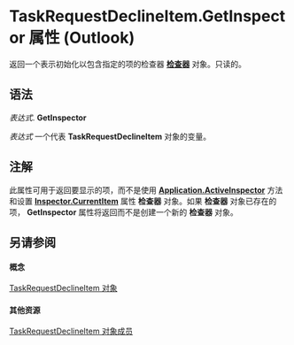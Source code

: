 
# TaskRequestDeclineItem.GetInspector 属性 (Outlook)

返回一个表示初始化以包含指定的项的检查器 **[检查器](d7384756-669c-0549-1032-c3b864187994.md)** 对象。只读的。


## 语法

 _表达式_. **GetInspector**

 _表达式_ 一个代表 **TaskRequestDeclineItem** 对象的变量。


## 注解

此属性可用于返回要显示的项，而不是使用 **[Application.ActiveInspector](3f2b6491-7b4b-8165-327e-b319711d5656.md)** 方法和设置 **[Inspector.CurrentItem](eaaf0192-a169-c107-95a6-b8e759a3b873.md)** 属性 **检查器** 对象。如果 **检查器** 对象已存在的项， **GetInspector** 属性将返回而不是创建一个新的 **检查器** 对象。


## 另请参阅


#### 概念


[TaskRequestDeclineItem 对象](e842c7c0-7943-9219-329b-30b892ab99b0.md)
#### 其他资源


[TaskRequestDeclineItem 对象成员](3de31d0d-2444-876c-5d4d-1192851301af.md)